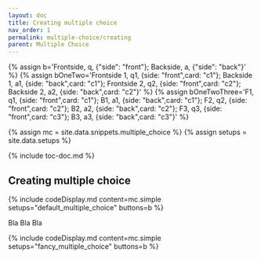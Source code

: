 ```yaml
---
layout: doc
title: Creating multiple choice
nav_order: 1
permalink: multiple-choice/creating
parent: Multiple Choice
---
```


{% assign b='Frontside, q, {"side": "front"}; Backside, a, {"side": "back"}' %}
{% assign bOneTwo='Frontside 1, q1, {side: "front",card: "c1"}; Backside 1, a1, {side: "back",card: "c1"}; Frontside 2, q2, {side: "front",card: "c2"}; Backside 2, a2, {side: "back",card: "c2"}' %}
{% assign bOneTwoThree='F1, q1, {side: "front",card: "c1"}; B1, a1, {side: "back",card: "c1"}; F2, q2, {side: "front",card: "c2"}; B2, a2, {side: "back",card: "c2"}; F3, q3, {side: "front",card: "c3"}; B3, a3, {side: "back",card: "c3"}' %}

{% assign mc = site.data.snippets.multiple_choice %}
{% assign setups = site.data.setups %}

{% include toc-doc.md %}


## Creating multiple choice

{% include codeDisplay.md content=mc.simple setups="default_multiple_choice" buttons=b %}

Bla Bla Bla

{% include codeDisplay.md content=mc.simple setups="fancy_multiple_choice" buttons=b %}
